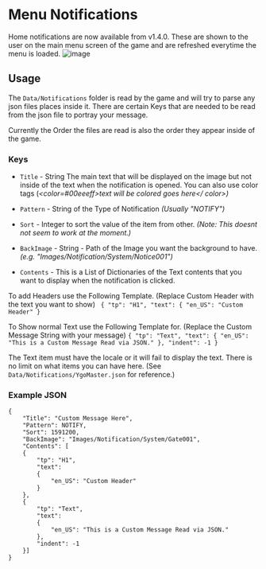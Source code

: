 # Menu Notifications

Home notifications are now available from v1.4.0. These are shown to the user on the main menu screen of the game and are refreshed everytime the menu is loaded.
![image](https://github.com/SideswipeeZ/YgoMaster/assets/20016930/f15c1a98-6bcd-4615-bebc-b4b3adb42645)

## Usage

The `Data/Notifications` folder is read by the game and will try to parse any json files places inside it.
There are certain Keys that are needed to be read from the json file to portray your message.

Currently the Order the files are read is also the order they appear inside of the game.

### Keys
- `Title` - String The main text that will be displayed on the image but not inside of the text when the notification is opened. You can also use color tags (*<color=#00eeeff>text will be colored goes here</ color>)*

- `Pattern` - String of the Type of Notification
 *(Usually "NOTIFY")*

- `Sort` - Integer to sort the value of the item from other.
 *(Note: This doesnt not seem to work at the moment.)*

- `BackImage` - String  - Path of the Image you want the background to have. *(e.g. "Images/Notification/System/Notice001")*

- `Contents` - This is a List of Dictionaries of the Text contents that you want to display when the notification is clicked.

To add Headers use the Following Template. (Replace Custom Header with the text you want to show)
	` { "tp": "H1", "text": { "en_US": "Custom Header" }`

To Show normal Text use the Following Template for. (Replace the Custom Message String with your message)
	`{ "tp": "Text", "text": { "en_US": "This is a Custom Message Read via JSON." }, "indent": -1 }`
	
  The Text item must have the locale or it will fail to display the text. There is no limit on what items you can have here. (See `Data/Notifications/YgoMaster.json` for reference.)

### Example JSON
```
{
    "Title": "Custom Message Here",
    "Pattern": NOTIFY,
    "Sort": 1591200,
    "BackImage": "Images/Notification/System/Gate001",
    "Contents": [
    {
        "tp": "H1",
        "text":
        {
            "en_US": "Custom Header"
        }
    },
    {
        "tp": "Text",
        "text":
        {
            "en_US": "This is a Custom Message Read via JSON."
        },
        "indent": -1
    }]
}

